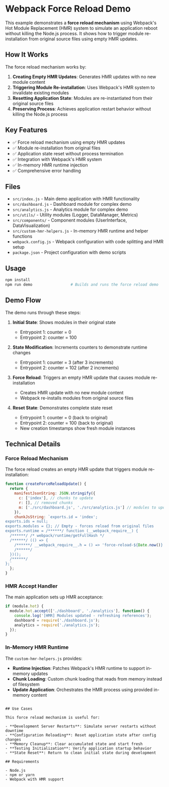 # Webpack Force Reload Demo

This example demonstrates a **force reload mechanism** using Webpack's Hot Module Replacement (HMR) system to simulate an application reboot without killing the Node.js process. It shows how to trigger module re-installation from original source files using empty HMR updates.

## How It Works

The force reload mechanism works by:

1. **Creating Empty HMR Updates**: Generates HMR updates with no new module content
2. **Triggering Module Re-installation**: Uses Webpack's HMR system to invalidate existing modules
3. **Resetting Application State**: Modules are re-instantiated from their original source files
4. **Preserving Process**: Achieves application restart behavior without killing the Node.js process

## Key Features

- ✅ Force reload mechanism using empty HMR updates
- ✅ Module re-installation from original files
- ✅ Application state reset without process termination
- ✅ Integration with Webpack's HMR system
- ✅ In-memory HMR runtime injection
- ✅ Comprehensive error handling

## Files

- `src/index.js` - Main demo application with HMR functionality
- `src/dashboard.js` - Dashboard module for complex demo
- `src/analytics.js` - Analytics module for complex demo
- `src/utils/` - Utility modules (Logger, DataManager, Metrics)
- `src/components/` - Component modules (UserInterface, DataVisualization)
- `src/custom-hmr-helpers.js` - In-memory HMR runtime and helper functions
- `webpack.config.js` - Webpack configuration with code splitting and HMR setup
- `package.json` - Project configuration with demo scripts

## Usage

```bash
npm install
npm run demo                 # Builds and runs the force reload demo
```

## Demo Flow

The demo runs through these steps:

1. **Initial State**: Shows modules in their original state
   - Entrypoint 1: counter = 0
   - Entrypoint 2: counter = 100

2. **State Modification**: Increments counters to demonstrate runtime changes
   - Entrypoint 1: counter = 3 (after 3 increments)
   - Entrypoint 2: counter = 102 (after 2 increments)

3. **Force Reload**: Triggers an empty HMR update that causes module re-installation
   - Creates HMR update with no new module content
   - Webpack re-installs modules from original source files

4. **Reset State**: Demonstrates complete state reset
   - Entrypoint 1: counter = 0 (back to original)
   - Entrypoint 2: counter = 100 (back to original)
   - New creation timestamps show fresh module instances

## Technical Details

### Force Reload Mechanism

The force reload creates an empty HMR update that triggers module re-installation:

```javascript
function createForceReloadUpdate() {
  return {
    manifestJsonString: JSON.stringify({
      c: ['index'], // chunks to update
      r: [], // removed chunks
      m: ['./src/dashboard.js', './src/analytics.js'] // modules to update
    }),
    chunkJsString: `exports.id = 'index';
exports.ids = null;
exports.modules = {}; // Empty - forces reload from original files
exports.runtime = /******/ function (__webpack_require__) {
  /******/ /* webpack/runtime/getFullHash */
  /******/ (() => {
    /******/ __webpack_require__.h = () => 'force-reload-${Date.now()}';
    /******/
  })();
  /******/
};`
  };
}
```

### HMR Accept Handler

The main application sets up HMR acceptance:

```javascript
if (module.hot) {
  module.hot.accept(['./dashboard', './analytics'], function() {
    console.log('[HMR] Modules updated - refreshing references');
    dashboard = require('./dashboard.js');
    analytics = require('./analytics.js');
  });
}
```

### In-Memory HMR Runtime

The `custom-hmr-helpers.js` provides:

- **Runtime Injection**: Patches Webpack's HMR runtime to support in-memory updates
- **Chunk Loading**: Custom chunk loading that reads from memory instead of filesystem
- **Update Application**: Orchestrates the HMR process using provided in-memory content
```

## Use Cases

This force reload mechanism is useful for:

- **Development Server Restarts**: Simulate server restarts without downtime
- **Configuration Reloading**: Reset application state after config changes
- **Memory Cleanup**: Clear accumulated state and start fresh
- **Testing Initialization**: Verify application startup behavior
- **State Reset**: Return to clean initial state during development

## Requirements

- Node.js
- npm or yarn
- Webpack with HMR support
